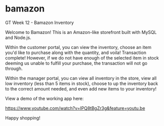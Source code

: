 # bamazon
GT Week 12 - Bamazon Inventory

Welcome to Bamazon! This is an Amazon-like storefront built with MySQL and Node.js. 

Within the customer portal, you can view the inventory, choose an item you'd like to purchase along with the quantity, and voila! Transaction complete! However, if we do not have enough of the selected item in stock deeming us unable to fulfill your purchase, the transaction will not go through.

Within the manager portal, you can view all inventory in the store, view all low inventory (less than 5 items in stock), choose to up the inventory back to the correct amount needed, and even add new items to your inventory! 

View a demo of the working app here:

https://www.youtube.com/watch?v=IPQ8tBgZr3g&feature=youtu.be

Happy shopping!
